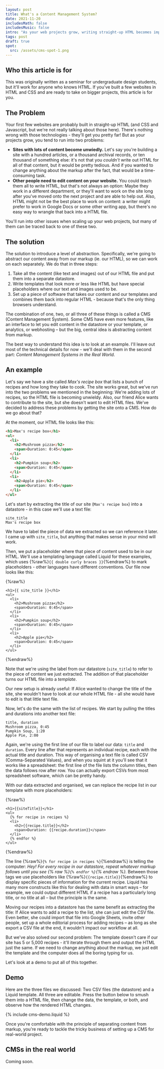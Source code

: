 ```yaml
---
layout: post
title: What's a Content Management System?
date: 2021-11-20
includesMath: false
includesMusic: false
intro: "As your web projects grow, writing straight-up HTML becomes impractical - Content Management Systems (CMS) are here to help."
tags: post
draft: true
spot:
  src: /assets/cms-spot-1.png
---
```


## Who this article is for

This was originally written as a seminar for undergraduate design students, but it'll work for anyone who knows HTML. If you've built a few websites in HTML and CSS and are ready to take on bigger projects, this article is for you.

## The Problem

Your first few websites are probably built in straight-up HTML (and CSS and Javascript, but we're not really talking about those here). There's nothing wrong with those technologies - they'll get you pretty far! But as your projects grow, you tend to run into two problems:

- **Sites with lots of content become unwiedly.** Let's say you're building a site with a hundred articles, or a thousand archival records, or ten thousand of something else: it's not that you _couldn't_ write out HTML for all of that content, but it would be pretty tedious. And if you wanted to change anything about the markup after the fact, that would be a time-consuming task.
- **Other people need to edit content on your website.** You could teach them all to write HTML, but that's not always an option: Maybe they work in a different department, or they'll want to work on the site long after you've moved onto the next project and are able to help out. Also, HTML might not be the best place to work on content: a writer might prefer to work in Google Docs or some other writing app, but there's no easy way to wrangle that back into a HTML file.

You'll run into other issues when scaling up your web projects, but many of them can be traced back to one of these two.

## The solution

The solution to introduce a level of abstraction. Specifically, we're going to abstract our content away from our markup (ie. our HTML), so we can work on each separately. We do that in three steps:

1. Take all the content (like text and images) out of our HTML file and put them into a separate datastore.
2. Write templates that look more or less like HTML but have special placeholders where our text and images used to be.
3. Set up a piece of software that takes our content and our templates and combines them back into regular HTML - because that's the only thing browsers understand.

The combination of one, two, or all three of these things is called a CMS (Content Management System). Some CMS have even more features, like an interface to let you edit content in the datastore or your template, or analytics, or webhosting – but the big, central idea is abstracting content from markup.

The best way to understand this idea is to look at an example. I'll leave out most of the technical details for now - we'll deal with them in the second part: _Content Management Systems in the Real World_.

## An example

Let's say we have a site called _Max's recipe box_ that lists a bunch of recipes and how long they take to cook. The site works great, but we've run into the two problems we mentioned in the beginning: We're adding lots of recipes, so the HTML file is becoming unwieldy. Also, our friend Alice wants to contribute to the site, but she doesn't want to edit HTML files. We've decided to address these problems by getting the site onto a CMS. How do we go about that?

At the moment, our HTML file looks like this:

```html
<h1>Max's recipe box</h1>
<ul>
  <li>
    <h2>Mushroom pizza</h2>
    <span>Duration: 0:45</span>
  </li>
  <li>
    <h2>Pumpkin soup</h2>
    <span>Duration: 0:45</span>
  </li>
  <li>
    <h2>Apple pie</h2>
    <span>Duration: 0:45</span>
  </li>
</ul>
```

Let's start by extracting the title of our site (`Max's recipe box`) into a datastore - in this case we'll use a text file:

```csv
site_title
Max's recipe box
```

We have to label the piece of data we extracted so we can reference it later. I came up with `site_title`, but anything that makes sense in your mind will work.

Then, we put a placeholder where that piece of content used to be in our HTML. We'll use a templating language called Liquid for these examples, which uses {%raw%}```{{ double curly braces }}```{%endraw%} to mark placeholders - other languages have different conventions. Our file now looks like this:

{%raw%}
```liquid/0
<h1>{{ site_title }}</h1>
<ul>
  <li>
    <h2>Mushroom pizza</h2>
    <span>Duration: 0:45</span>
  </li>
  <li>
    <h2>Pumpkin soup</h2>
    <span>Duration: 0:45</span>
  </li>
  <li>
    <h2>Apple pie</h2>
    <span>Duration: 0:45</span>
  </li>
</ul>
```
{%endraw%}

Note that we're using the label from our datastore (```site_title```) to refer to the piece of content we just extracted. The addition of that placeholder turns our HTML file into a _template_.

Our new setup is already useful: If Alice wanted to change the title of the site, she wouldn't have to look at our whole HTML file - all she would have to edit is that little text file.

Now, let's do the same with the list of recipes. We start by pulling the titles and durations into another text file:

```csv
title, duration
Mushroom pizza, 0:45
Pumpkin Soup, 1:20
Apple Pie, 2:00
```

Again, we're using the first line of our file to label our data: `title` and `duration`. Every line after that represents an individual recipe, each with the actual title and duration. This way of organising a text file is called CSV (Comma-Separated Values), and when you squint at it you'll see that it works like a spreadsheet: the first line of the file lists the column titles, then the data follows row after row. You can actually export CSVs from most spreadsheet software, which can be pretty handy.

With our data extracted and organised, we can replace the recipe list in our template with more placeholders:

{%raw%}
```liquid/2-7
<h1>{{siteTitle}}</h1>
<ul>
  {% for recipe in recipes %}
  <li>
    <h2>{{recipe.title}}</h2>
    <span>Duration: {{recipe.duration}}</span>
  </li>
  {% endfor %}
</ul>
```
{%endraw%}

The line {%raw%}`{% for recipe in recipes %}`{%endraw%} is telling the computer: *Hey! For every recipe in our datastore, repeat whatever markup follows until you see {% raw %}`{% endfor %}`{% endraw %}.* Between those tags we use placeholders like {%raw%}```{{recipe.title}}```{%endraw%} to display specific pieces of information for the current recipe. Liquid has many more constructs like this for dealing with data in smart ways – for example, we could output different HTML if a recipe has a particularly long title, or no title at all –  but the principle is the same.

Moving our recipes into a datastore has the same benefit as extracting the title: If Alice wants to add a recipe to the list, she can just edit the CSV file. Even better, she could import that file into Google Sheets, invite other people, set up a whole editorial process for adding recipes – as long as she export a CSV file at the end, it wouldn't impact our workflow at all.

But we've also solved our second problem: The template doesn't care if our site has 5 or 5,000 recipes - it'll iterate through them and output the HTML just the same. If we need to change anything about the markup, we just edit the template and the computer does all the boring typing for us.

Let's look at a demo to put all of this together.  

## Demo

Here are the three files we discussed: Two CSV files (the datastore) and a Liquid template. All three are editable. Press the button below to smush them into a HTML file, then change the data, the template, or both, and observe how the rendered HTML changes.

{% include cms-demo.liquid %}

Once you're comfortable with the principle of separating content from markup, you're ready to tackle the tricky business of setting up a CMS for real-world project.

## CMSs in the real world

Coming soon.
